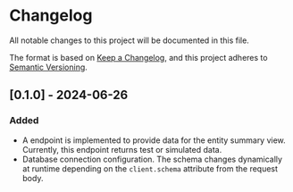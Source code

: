 # Changelog

All notable changes to this project will be documented in this file.

The format is based on [Keep a Changelog](https://keepachangelog.com/en/1.1.0/),
and this project adheres to [Semantic Versioning](https://semver.org/spec/v2.0.0.html).

## [0.1.0] - 2024-06-26
### Added
- A endpoint is implemented to provide data for the entity summary view. Currently, this endpoint returns test or simulated data.
- Database connection configuration. The schema changes dynamically at runtime depending on the `client.schema` attribute from the request body.

